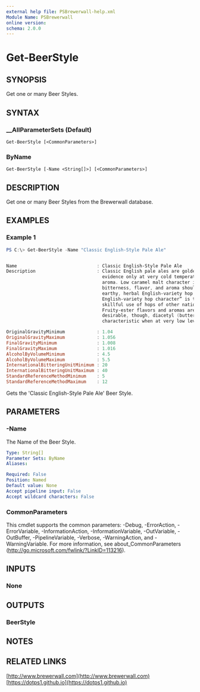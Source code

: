 ```yaml
---
external help file: PSBrewerwall-help.xml
Module Name: PSBrewerwall
online version:
schema: 2.0.0
---
```


# Get-BeerStyle

## SYNOPSIS
Get one or many Beer Styles.

## SYNTAX

### __AllParameterSets (Default)
```
Get-BeerStyle [<CommonParameters>]
```

### ByName
```
Get-BeerStyle [-Name <String[]>] [<CommonParameters>]
```

## DESCRIPTION
Get one or many Beer Styles from the Brewerwall database.

## EXAMPLES

### Example 1
```powershell
PS C:\> Get-BeerStyle -Name "Classic English-Style Pale Ale"


Name                              : Classic English-Style Pale Ale
Description                       : Classic English pale ales are golden to copper colored. Chill haze may be in
                                    evidence only at very cold temperatures. They have low to medium malt flavor and
                                    aroma. Low caramel malt character is allowable. Medium to medium-high hop
                                    bitterness, flavor, and aroma should be evident. Hop character is evident as
                                    earthy, herbal English-variety hop character. Note that “earthy, herbal
                                    English-variety hop character” is the perceived end, but may be a result of the
                                    skillful use of hops of other national origins. This is a medium-bodied ale.
                                    Fruity-ester flavors and aromas are moderate to strong. The absence of diacetyl is
                                    desirable, though, diacetyl (butterscotch character) is acceptable and
                                    characteristic when at very low levels.

OriginalGravityMinimum            : 1.04
OriginalGravityMaximum            : 1.056
FinalGravityMinimum               : 1.008
FinalGravityMaximum               : 1.016
AlcoholByVolumeMinimum            : 4.5
AlcoholByVolumeMaximum            : 5.5
InternationalBitteringUnitMinimum : 20
InternationalBitteringUnitMaximum : 40
StandardReferenceMethodMinimum    : 5
StandardReferenceMethodMaximum    : 12
```

Gets the 'Classic English-Style Pale Ale' Beer Style.

## PARAMETERS

### -Name
The Name of the Beer Style.

```yaml
Type: String[]
Parameter Sets: ByName
Aliases:

Required: False
Position: Named
Default value: None
Accept pipeline input: False
Accept wildcard characters: False
```

### CommonParameters
This cmdlet supports the common parameters: -Debug, -ErrorAction, -ErrorVariable, -InformationAction, -InformationVariable, -OutVariable, -OutBuffer, -PipelineVariable, -Verbose, -WarningAction, and -WarningVariable.
For more information, see about_CommonParameters (http://go.microsoft.com/fwlink/?LinkID=113216).

## INPUTS

### None


## OUTPUTS

### BeerStyle


## NOTES

## RELATED LINKS
[http://www.brewerwall.com](http://www.brewerwall.com)
[https://dotps1.github.io](https://dotps1.github.io)
